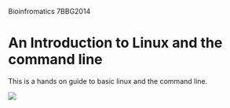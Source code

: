 Bioinfromatics 7BBG2014

# An Introduction to Linux and the command line

This is a hands on guide to basic linux and the command line.

![](https://www.onlinecourses24x7.com/wp-content/uploads/2017/12/Linux-Command-Line-Basics.jpg)